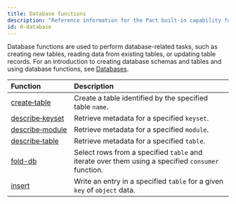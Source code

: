 ```yaml
---
title: Database functions
description: "Reference information for the Pact built-in capability functions."
id: 0-database
---
```


Database functions are used to perform database-related tasks, such as creating new tables, reading data from existing tables, or updating table records.
For an introduction to creating database schemas and tables and using database functions, see [Databases](/smart-contracts/databases).

| Function | Description |
| :-------- | :----------- |
| [create&#8209;table](/pact-5/database/create-table) | Create a table identified by the specified table `name`. |
| [describe&#8209;keyset](/pact-5/database/describe-keyset) | Retrieve metadata for a specified `keyset`. |
| [describe&#8209;module](/pact-5/database/describe-module) | Retrieve metadata for a specified `module`. |
| [describe&#8209;table](/pact-5/database/describe-table) | Retrieve metadata for a specified `table`. |
| [fold-db](/pact-5/database/fold-db) | Select rows from a specified `table` and iterate over them using a specified `consumer` function. |
| [insert](/pact-5/database/insert) | Write an entry in a specified `table` for a given `key` of `object` data. |

